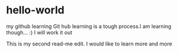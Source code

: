 # hello-world
my github learning
Git hub learning is a tough process.I am learning though... :)
I will work it out

This is my second read-me edit.
I would like to learn more and more
